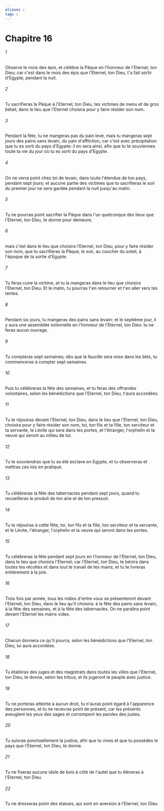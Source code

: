 ```yaml
---
aliases : 
tags : 
---
```


# Chapitre 16

###### 1
Observe le mois des épis, et célèbre la Pâque en l'honneur de l'Eternel, ton Dieu; car c'est dans le mois des épis que l'Eternel, ton Dieu, t'a fait sortir d'Egypte, pendant la nuit.
###### 2
Tu sacrifieras la Pâque à l'Eternel, ton Dieu, tes victimes de menu et de gros bétail, dans le lieu que l'Eternel choisira pour y faire résider son nom.
###### 3
Pendant la fête, tu ne mangeras pas du pain levé, mais tu mangeras sept jours des pains sans levain, du pain d'affliction, car c'est avec précipitation que tu es sorti du pays d'Egypte: il en sera ainsi, afin que tu te souviennes toute ta vie du jour où tu es sorti du pays d'Egypte.
###### 4
On ne verra point chez toi de levain, dans toute l'étendue de ton pays, pendant sept jours; et aucune partie des victimes que tu sacrifieras le soir du premier jour ne sera gardée pendant la nuit jusqu'au matin.
###### 5
Tu ne pourras point sacrifier la Pâque dans l'un quelconque des lieux que l'Eternel, ton Dieu, te donne pour demeure;
###### 6
mais c'est dans le lieu que choisira l'Eternel, ton Dieu, pour y faire résider son nom, que tu sacrifieras la Pâque, le soir, au coucher du soleil, à l'époque de ta sortie d'Egypte.
###### 7
Tu feras cuire la victime, et tu la mangeras dans le lieu que choisira l'Eternel, ton Dieu. Et le matin, tu pourras t'en retourner et t'en aller vers tes tentes.
###### 8
Pendant six jours, tu mangeras des pains sans levain; et le septième jour, il y aura une assemblée solennelle en l'honneur de l'Eternel, ton Dieu: tu ne feras aucun ouvrage.
###### 9
Tu compteras sept semaines; dès que la faucille sera mise dans les blés, tu commenceras à compter sept semaines.
###### 10
Puis tu célébreras la fête des semaines, et tu feras des offrandes volontaires, selon les bénédictions que l'Eternel, ton Dieu, t'aura accordées.
###### 11
Tu te réjouiras devant l'Eternel, ton Dieu, dans le lieu que l'Eternel, ton Dieu, choisira pour y faire résider son nom, toi, ton fils et ta fille, ton serviteur et ta servante, le Lévite qui sera dans tes portes, et l'étranger, l'orphelin et la veuve qui seront au milieu de toi.
###### 12
Tu te souviendras que tu as été esclave en Egypte, et tu observeras et mettras ces lois en pratique.
###### 13
Tu célébreras la fête des tabernacles pendant sept jours, quand tu recueilleras le produit de ton aire et de ton pressoir.
###### 14
Tu te réjouiras à cette fête, toi, ton fils et ta fille, ton serviteur et ta servante, et le Lévite, l'étranger, l'orphelin et la veuve qui seront dans tes portes.
###### 15
Tu célébreras la fête pendant sept jours en l'honneur de l'Eternel, ton Dieu, dans le lieu que choisira l'Eternel; car l'Eternel, ton Dieu, te bénira dans toutes tes récoltes et dans tout le travail de tes mains, et tu te livreras entièrement à la joie.
###### 16
Trois fois par année, tous les mâles d'entre vous se présenteront devant l'Eternel, ton Dieu, dans le lieu qu'il choisira: à la fête des pains sans levain, à la fête des semaines, et à la fête des tabernacles. On ne paraîtra point devant l'Eternel les mains vides.
###### 17
Chacun donnera ce qu'il pourra, selon les bénédictions que l'Eternel, ton Dieu, lui aura accordées.
###### 18
Tu établiras des juges et des magistrats dans toutes les villes que l'Eternel, ton Dieu, te donne, selon tes tribus; et ils jugeront le peuple avec justice.
###### 19
Tu ne porteras atteinte à aucun droit, tu n'auras point égard à l'apparence des personnes, et tu ne recevras point de présent, car les présents aveuglent les yeux des sages et corrompent les paroles des justes.
###### 20
Tu suivras ponctuellement la justice, afin que tu vives et que tu possèdes le pays que l'Eternel, ton Dieu, te donne.
###### 21
Tu ne fixeras aucune idole de bois à côté de l'autel que tu élèveras à l'Eternel, ton Dieu.
###### 22
Tu ne dresseras point des statues, qui sont en aversion à l'Eternel, ton Dieu.
